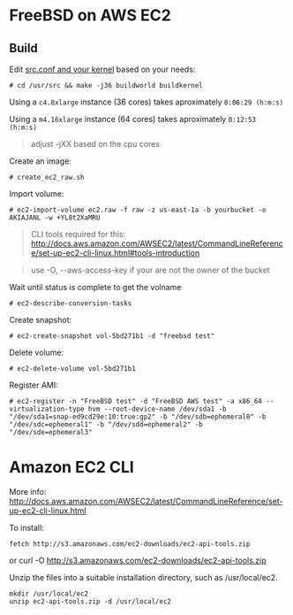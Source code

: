 FreeBSD on AWS EC2
==================

Build
-----

Edit [src.conf and your kernel](https://github.com/nbari/freebsd/tree/master/kernels) based on your needs:

    # cd /usr/src && make -j36 buildworld buildkernel

Using a ``c4.8xlarge`` instance (36 cores) takes aproximately `0:06:29 (h:m:s)`

Using a ``m4.16xlarge`` instance (64 cores) takes aproximately `0:12:53 (h:m:s)`


> adjust -jXX based on the cpu cores

Create an image:

    # create_ec2_raw.sh


Import volume:

    # ec2-import-volume ec2.raw -f raw -z us-east-1a -b yourbucket -o AKIAJANL -w +YL8t2XaMRU

> CLI tools required for this: http://docs.aws.amazon.com/AWSEC2/latest/CommandLineReference/set-up-ec2-cli-linux.html#tools-introduction

> use -O, --aws-access-key if your are not the owner of the bucket

Wait until status is complete to get the volname

    # ec2-describe-conversion-tasks

Create snapshot:

    # ec2-create-snapshot vol-5bd271b1 -d "freebsd test"

Delete volume:

    # ec2-delete-volume vol-5bd271b1

Register AMI:

    # ec2-register -n "FreeBSD test" -d "FreeBSD AWS test" -a x86_64 --virtualization-type hvm --root-device-name /dev/sda1 -b "/dev/sda1=snap-ed9cd29e:10:true:gp2" -b "/dev/sdb=ephemeral0" -b "/dev/sdc=ephemeral1" -b "/dev/sdd=ephemeral2" -b "/dev/sde=ephemeral3"


#  Amazon EC2 CLI

More info: http://docs.aws.amazon.com/AWSEC2/latest/CommandLineReference/set-up-ec2-cli-linux.html

To install:

    fetch http://s3.amazonaws.com/ec2-downloads/ec2-api-tools.zip

or
    curl -O http://s3.amazonaws.com/ec2-downloads/ec2-api-tools.zip


Unzip the files into a suitable installation directory, such as /usr/local/ec2.

    mkdir /usr/local/ec2
    unzip ec2-api-tools.zip -d /usr/local/ec2

